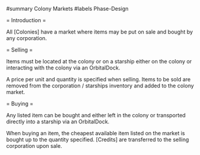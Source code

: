 #summary Colony Markets
#labels Phase-Design

= Introduction =

All [Colonies] have a market where items may be put on sale and bought by any corporation.  

= Selling =

Items must be located at the colony or on a starship either on the colony or interacting with the colony via an OrbitalDock.

A price per unit and quantity is specified when selling.  Items to be sold are removed from the corporation / starships inventory and added to the colony market.

= Buying =

Any listed item can be bought and either left in the colony or transported directly into a starship via an OrbitalDock.

When buying an item, the cheapest available item listed on the market is bought up to the quantity specified. [Credits] are transferred to the selling corporation upon sale.